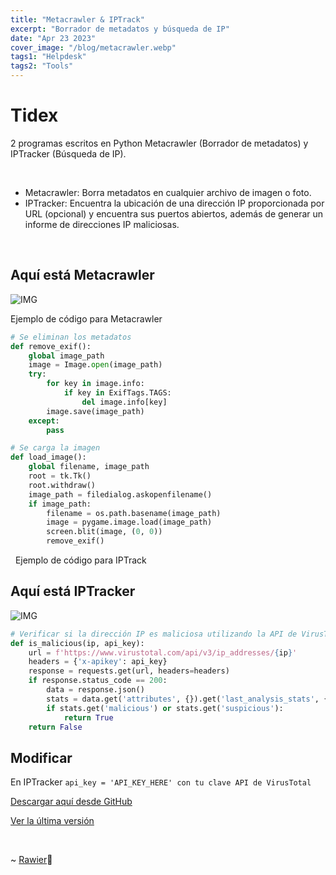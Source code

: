 ```yaml
---
title: "Metacrawler & IPTrack"
excerpt: "Borrador de metadatos y búsqueda de IP"
date: "Apr 23 2023"
cover_image: "/blog/metacrawler.webp"
tags1: "Helpdesk"
tags2: "Tools"
---
```


# Tidex

2 programas escritos en Python Metacrawler (Borrador de metadatos) y IPTracker (Búsqueda de IP).

&nbsp;

* Metacrawler: Borra metadatos en cualquier archivo de imagen o foto.
* IPTracker: Encuentra la ubicación de una dirección IP proporcionada por URL (opcional) y encuentra sus puertos abiertos, además de generar un informe de direcciones IP maliciosas.

&nbsp;

## Aquí está Metacrawler

![IMG](https://i.ibb.co/Qv9TfyZ/Metacrawler.png)

Ejemplo de código para Metacrawler

```python
# Se eliminan los metadatos
def remove_exif():
    global image_path
    image = Image.open(image_path)
    try:
        for key in image.info:
            if key in ExifTags.TAGS:
                del image.info[key]
        image.save(image_path)
    except:
        pass

# Se carga la imagen
def load_image():
    global filename, image_path
    root = tk.Tk()
    root.withdraw()
    image_path = filedialog.askopenfilename()
    if image_path:
        filename = os.path.basename(image_path)
        image = pygame.image.load(image_path)
        screen.blit(image, (0, 0))
        remove_exif()
```

&nbsp;
Ejemplo de código para IPTrack
## Aquí está IPTracker

![IMG](https://i.ibb.co/tbTMP0g/IPTracker.png)

```python
# Verificar si la dirección IP es maliciosa utilizando la API de VirusTotal
def is_malicious(ip, api_key):
    url = f'https://www.virustotal.com/api/v3/ip_addresses/{ip}'
    headers = {'x-apikey': api_key}
    response = requests.get(url, headers=headers)
    if response.status_code == 200:
        data = response.json()
        stats = data.get('attributes', {}).get('last_analysis_stats', {})
        if stats.get('malicious') or stats.get('suspicious'):
            return True
    return False
```

## Modificar

En IPTracker
`api_key = 'API_KEY_HERE' con tu clave API de VirusTotal`

[Descargar aquí desde GitHub](https://github.com/Rawierdt/Metacrawler-IPTracker)

[Ver la última versión](https://github.com/Rawierdt/Metacrawler-IPTracker/releases/tag/Metacrawlerv1)

&nbsp;

~ [Rawier](https://rawier.vercel.app/portfolio)💜